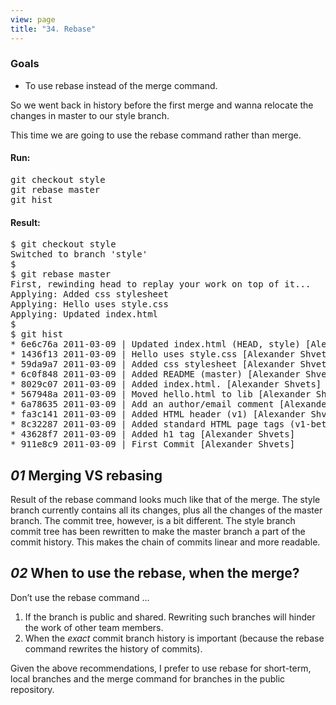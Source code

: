 ```yaml
---
view: page
title: "34. Rebase"
---
```


<h3>Goals</h3>

<ul><li>To use rebase instead of the merge command.</li></ul>

<p>So we went back in history before the first merge and wanna relocate the changes in master to our style branch.</p>

<p>This time we are going to use the rebase command rather than merge.</p>

<h4 class="h4-pre">Run:</h4>

<pre class="instructions">git checkout style
git rebase master
git hist</pre>

<h4 class="h4-pre">Result:</h4>

<pre class="sample">$ git checkout style
Switched to branch 'style'
$
$ git rebase master
First, rewinding head to replay your work on top of it...
Applying: Added css stylesheet
Applying: Hello uses style.css
Applying: Updated index.html
$
$ git hist
* 6e6c76a 2011-03-09 | Updated index.html (HEAD, style) [Alexander Shvets]
* 1436f13 2011-03-09 | Hello uses style.css [Alexander Shvets]
* 59da9a7 2011-03-09 | Added css stylesheet [Alexander Shvets]
* 6c0f848 2011-03-09 | Added README (master) [Alexander Shvets]
* 8029c07 2011-03-09 | Added index.html. [Alexander Shvets]
* 567948a 2011-03-09 | Moved hello.html to lib [Alexander Shvets]
* 6a78635 2011-03-09 | Add an author/email comment [Alexander Shvets]
* fa3c141 2011-03-09 | Added HTML header (v1) [Alexander Shvets]
* 8c32287 2011-03-09 | Added standard HTML page tags (v1-beta) [Alexander Shvets]
* 43628f7 2011-03-09 | Added h1 tag [Alexander Shvets]
* 911e8c9 2011-03-09 | First Commit [Alexander Shvets]</pre>

<h2><em>01</em> Merging VS rebasing</h2>

<p>Result of the rebase command looks much like that of the merge.  The style branch currently contains all its changes, plus all the changes of the master branch.  The commit tree, however, is a bit different.  The style branch commit tree has been rewritten to make the master branch a part of the commit history.  This makes the chain of commits linear and more readable.</p>

<h2><em>02</em> When to use the rebase, when the merge?</h2>

<p>Don&#8217;t use the rebase command &#8230;</p>

<ol>
	<li>If the branch is public and shared.  Rewriting such branches will hinder the work of other team members.</li>
	<li>When the <em>exact</em> commit branch history is important (because the rebase command rewrites the history of commits).</li>
</ol>
<p>Given the above recommendations, I prefer to use rebase for short-term, local branches and the merge command for branches in the public repository.</p>
  </div>